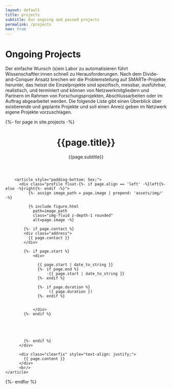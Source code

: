 ```yaml
---
layout: default
title: projects
subtitle: Our ongoing and passed projects
permalink: /projects
nav: true
---
```


<h1>Ongoing Projects</h1>

Der einfache Wunsch (s)ein Labor zu automatisieren f&uuml;hrt Wissenschaftler:innen 
schnell zu Herausforderungen. 
Nach dem Divide-and-Conquer Ansatz brechen wir die Problemstellung auf SMARTe-Projekte
herunter, das heisst die Einzelprojekte sind *s*pezifisch, *m*essbar, *a*usf&uuml;hrbar,
*r*ealistisch, und *t*erminiert und k&ouml;nnen von Netzwerkmitgliedern und Partnern im
Rahmen von Forschungsprojekten, Abschlussarbeiten oder im Auftrag abgearbeitet werden.
Die folgende Liste gibt einen &Uuml;berblick &uuml;ber existierende und geplante Projekte
und soll einen Anreiz geben im Netzwerk eigene Projekte vorzuschlagen.

{%- for page in site.projects -%}
  <div class="post">
        <header class="post-header">
          <h1 class="post-title">{{page.title}}</h1>
		  <p>{{page.subtitle}}</p>
        </header>
        
        <article style="padding-bottom: 5ex;">
          <div class="profile float-{%- if page.align == 'left' -%}left{%- else -%}right{%- endif -%}">
              {%- assign image_path = page.image | prepend: 'assets/img/' -%}

              {% include figure.html
                path=image_path
                class="img-fluid z-depth-1 rounded"
                alt=page.image -%}

            {%- if page.contact %}
            <div class="address">
              {{ page.contact }}
            </div>

            {%- if page.start %}
                <div>

                  {{ page.start | date_to_string }}
                  {%- if page.end %}
                      -{{ page.start | date_to_string }}
                  {%- endif %}

                  {%- if page.duration %}
                       ({ page.duration })
                  {%- endif %}


                </div>
            {%- endif %}





            {%- endif %}
          </div>

          <div class="clearfix" style="text-align: justify;">
            {{ page.content }}
          </div>
		  <br/>
	</article>
</div>
{%- endfor %}
